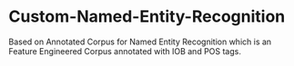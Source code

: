 # Custom-Named-Entity-Recognition
Based on Annotated Corpus for Named Entity Recognition which is an Feature Engineered Corpus annotated with IOB and POS tags.
